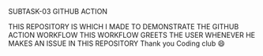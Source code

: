 SUBTASK-03 GITHUB ACTION


THIS REPOSITORY IS WHICH I MADE TO DEMONSTRATE THE GITHUB ACTION WORKFLOW 
THIS WORKFLOW GREETS THE USER WHENEVER HE MAKES AN ISSUE IN THIS REPOSITORY 
Thank you Coding club 😄
